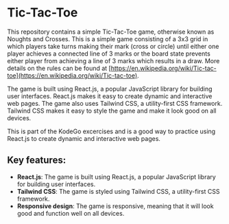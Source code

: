 # Tic-Tac-Toe

This repository contains a simple Tic-Tac-Toe game, otherwise known as Noughts and Crosses. This is a simple game consisting of a 3x3 grid in which players take turns making their mark (cross or circle) until either one player achieves a connected line of 3 marks or the board state prevents either player from achieving a line of 3 marks which results in a draw. More details on the rules can be found at [https://en.wikipedia.org/wiki/Tic-tac-toe](https://en.wikipedia.org/wiki/Tic-tac-toe). 

The game is built using React.js, a popular JavaScript library for building user interfaces. React.js makes it easy to create dynamic and interactive web pages. The game also uses Tailwind CSS, a utility-first CSS framework. Tailwind CSS makes it easy to style the game and make it look good on all devices.

This is part of the KodeGo excercises and is a good way to practice using React.js to create dynamic and interactive web pages.

## Key features:

- **React.js**: The game is built using React.js, a popular JavaScript library for building user interfaces.
- **Tailwind CSS**: The game is styled using Tailwind CSS, a utility-first CSS framework.
- **Responsive design**: The game is responsive, meaning that it will look good and function well on all devices.
